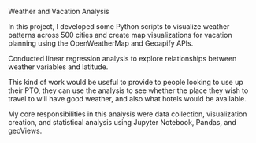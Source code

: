 Weather and Vacation Analysis

In this project, I developed some Python scripts to visualize weather patterns across 500 cities and create map visualizations for vacation planning using the OpenWeatherMap and Geoapify APIs. 

Conducted linear regression analysis to explore relationships between weather variables and latitude.

This kind of work would be useful to provide to people looking to use up their PTO, they can use the analysis to see whether the place they wish to travel to will have good weather, and also what hotels would be available.

My core responsibilities in this analysis were data collection, visualization creation, and statistical analysis using Jupyter Notebook, Pandas, and geoViews.
